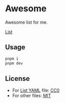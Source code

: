 # Awesome

Awesome list for me.

[List](./src/data/list.yaml)

## Usage

```bash
pnpm i
pnpm dev
```

## License

- For [List YAML](./src/data/list.yaml) file: [CC0](./LICENSE-CC0)
- For other files: [MIT](./LICENSE-MIT)
